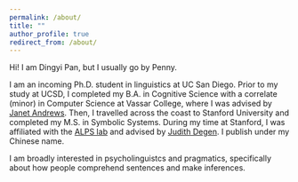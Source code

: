 ```yaml
---
permalink: /about/
title: ""
author_profile: true
redirect_from: /about/
---
```


Hi! I am Dingyi Pan, but I usually go by Penny. 


I am an incoming Ph.D. student in linguistics at UC San Diego. Prior to my study at UCSD, I completed my B.A. in Cognitive Science with a correlate (minor) in Computer Science at Vassar College, where I was advised by [Janet Andrews](https://www.vassar.edu/faculty/andrewsj). Then, I travelled across the coast to Stanford University and completed my M.S. in Symbolic Systems. During my time at Stanford, I was affiliated with the [ALPS lab](http://alpslab.stanford.edu/) and advised by [Judith Degen](https://thegricean.github.io/). I publish under my Chinese name.


I am broadly interested in psycholinguistcs and pragmatics, specifically about how people comprehend sentences and make inferences.